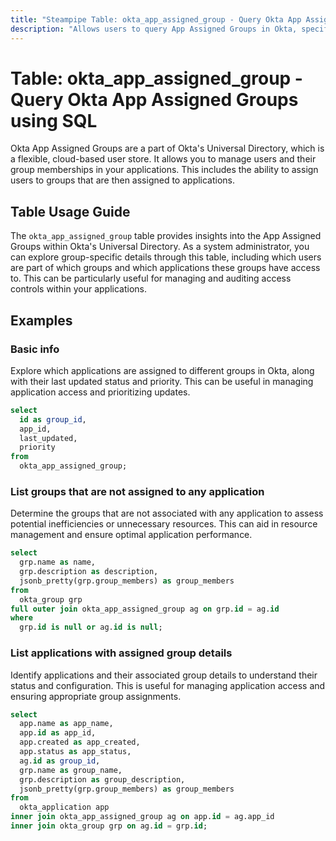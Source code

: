 ```yaml
---
title: "Steampipe Table: okta_app_assigned_group - Query Okta App Assigned Groups using SQL"
description: "Allows users to query App Assigned Groups in Okta, specifically providing details about which groups are assigned to which applications."
---
```


# Table: okta_app_assigned_group - Query Okta App Assigned Groups using SQL

Okta App Assigned Groups are a part of Okta's Universal Directory, which is a flexible, cloud-based user store. It allows you to manage users and their group memberships in your applications. This includes the ability to assign users to groups that are then assigned to applications.

## Table Usage Guide

The `okta_app_assigned_group` table provides insights into the App Assigned Groups within Okta's Universal Directory. As a system administrator, you can explore group-specific details through this table, including which users are part of which groups and which applications these groups have access to. This can be particularly useful for managing and auditing access controls within your applications.

## Examples

### Basic info
Explore which applications are assigned to different groups in Okta, along with their last updated status and priority. This can be useful in managing application access and prioritizing updates.

```sql
select
  id as group_id,
  app_id,
  last_updated,
  priority
from
  okta_app_assigned_group;
```

### List groups that are not assigned to any application
Determine the groups that are not associated with any application to assess potential inefficiencies or unnecessary resources. This can aid in resource management and ensure optimal application performance.

```sql
select
  grp.name as name,
  grp.description as description,
  jsonb_pretty(grp.group_members) as group_members
from
  okta_group grp
full outer join okta_app_assigned_group ag on grp.id = ag.id
where
  grp.id is null or ag.id is null;
```

### List applications with assigned group details
Identify applications and their associated group details to understand their status and configuration. This is useful for managing application access and ensuring appropriate group assignments.

```sql
select
  app.name as app_name,
  app.id as app_id,
  app.created as app_created,
  app.status as app_status,
  ag.id as group_id,
  grp.name as group_name,
  grp.description as group_description,
  jsonb_pretty(grp.group_members) as group_members
from
  okta_application app
inner join okta_app_assigned_group ag on app.id = ag.app_id
inner join okta_group grp on ag.id = grp.id;
```